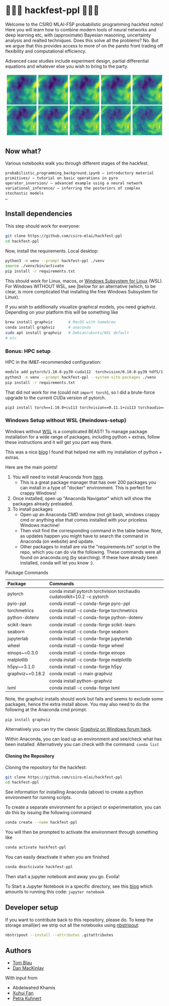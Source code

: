 # 🎰🎰🎰 hackfest-ppl 🎰🎰🎰

Welcome to the CSIRO MLAI-FSP probabilistic programming hackfest notes!
Here you will learn how to combine modern tools of neural networks and deep learning etc, with (approximate) Bayesian reasoning, uncertainty analysis and realted techniques.
Does this solve all the problems? No.
But we argue that this provides access to more of on the pareto front trading off flexibility and computational efficiency.

Advanced case studies include experiment design, partial differential equations and whatever else you wish to bring to the party.

![](operator_inversion/fno_forward_predict_sheet.jpg)


## Now what?

Various notebooks walk you through different stages of the hackfest.

```text
probabilistic_programming_background.ipynb — introductory material
primitives/ — tutorial on basic operations in pyro
operator_inversion/ — advanced example using a neural network
variational_inference/ — inferring the posteriors of complex stochastic models
…
```

## Install dependencies

This step should work for everyone:

```bash
git clone https://github.com/csiro-mlai/hackfest-ppl
cd hackfest-ppl
```

Now, install the requirements.
Local desktop:

```bash
python3 -m venv --prompt hackfest-ppl ./venv
source ./venv/bin/activate
pip install -r requirements.txt
```

This should work for Linux, macos, or [Windows Subsystem for Linux](https://danmackinlay.name/notebook/wsl.html) (WSL). 
For Windows WITHOUT WSL, see [below for an alternative (which, to be clear, is more complicated that installing the free Windows Subsystem for Linux).

If you wish to additionally visualize graphical models, you need graphviz.
Depending on your platform this will be something like

```bash
brew install graphviz       # MacOS with homebrew
conda install graphviz      # anaconda
sudo apt install graphviz   # Debian/ubuntu/WSL default
# etc
```


### Bonus: HPC setup

HPC in the IM&T-recommended configuration:

```bash
module add pytorch/1.10.0-py39-cuda112  torchvision/0.10.0-py39 hdf5/1.12.0-mpi graphviz
python3 -m venv --prompt hackfest-ppl --system-site-packages ./venv
pip install -r requirements.txt
```

That did not work for me (could not `import torch`), so I did a brute-force upgrade to the current CUDa version of pytorch.

```bash
pip3 install torch==1.10.0+cu113 torchvision==0.11.1+cu113 torchaudio==0.10.0+cu113 -f https://download.pytorch.org/whl/cu113/torch_stable.html
```


### Windows Setup without WSL {#windows-setup}

Windows without [WSL](https://danmackinlay.name/notebook/wsl.html) is a complicated BEAST!
To manage package installation for a wide range of packages, including python + extras, follow these instructions and it will get you part way there.

This was a nice [blog](https://medium.com/@bryant.kou/how-to-install-pytorch-on-windows-step-by-step-cc4d004adb2a) I found that helped me with my installation of python + extras.


Here are the main points!

1. You will need to install Anaconda from [here](https://www.anaconda.com/products/individual#windows).
	 - This is a great package manager that has over 200 packages you can install in a type of "docker" environment.  This is perfect for crappy Windows!
2. Once installed, open up "Anaconda Navigator" which will show the packages already preloaded.
3. To install packages
	 - Open up an Anaconda CMD window (not git bash, windows crappy cmd or anything else that comes installed with your priceless Windows machine!
	 - Then visit find the corresponding command in the table below. Note, as updates happen you might have to search the command in Anaconda (on website) and update.
	 - Other packages to install are via the "requirements.txt" script in the repo, which you can do via the following.  These commands were all found on anaconda.org (by searching). If these have already been installed, conda will let you know :).
	
	

Package	Commands

|Package    | Commands                                                                  |
| :----------- | :---------------------------------------------------------------------------|
|pytorch	  |  conda install pytorch torchvision torchaudio cudatoolkit=10.2 -c pytorch |
|pyro-ppl	  |  conda install -c conda-forge pyro-ppl |
|torchmetrics	| conda install -c conda-forge torchmetrics |
|python-dotenv |	conda install -c conda-forge python-dotenv |
|scikit-learn	| conda install -c conda-forge scikit-learn |
|seaborn	| conda install -c conda-forge seaborn |
|jupyterlab	| conda install -c conda-forge jupyterlab |
|wheel	| conda install -c conda-forge wheel |
|einops~=0.3.0	| conda install -c conda-forge einops |
|matplotlib	| conda install -c conda-forge matplotlib |
|h5py~=3.1.0	| conda install -c conda-forge h5py |
|graphviz~=0.18.2	| conda install -c main graphviz |
|                  | conda install python-graphviz |
|lxml | conda install -c conda-forge lxml |

Note, the graphviz installs should work but fails and seems to exclude some packages, hence the extra
install above.  You may also need to do the following at the Anaconda cmd prompt.

`pip install graphviz`

Alternatively you can try the classic [Graphviz on Windows forum hack](https://forum.graphviz.org/t/new-simplified-installation-procedure-on-windows/224).


Within Anaconda, you can load up an environment and see/check what has been installed. Alternatively you
can check with the command: `conda list`

#### Cloning the Repository

Cloning the repository for the hackfest:
```bash
git clone https://github.com/csiro-mlai/hackfest-ppl
cd hackfest-ppl
```

See information for installing Anaconda (above) to create a python environment for running scripts.

To create a separate environment for a project or experimentation, you can do this by issuing the following command
```bash
conda create --name hackfest-ppl
```		
You will then be prompted to activate the environment through something like
```bash
conda activate hackfest-ppl
```

You can easily deactivate it when you are finished
```bash
conda deactcivate hackfest-ppl
```


Then start a jupyter notebook and away you go. Evoila!

To Start a Jupyter Notebook in a specific directory, see this [blog](https://www.dev2qa.com/how-to-start-jupyter-notebook-in-anaconda-python-virtual-environment/) which
amounts to running this code: `jupyter notebook`


## Developer setup

If you want to contribute back to this repository, please do.
To keep the storage small(er) we strip out all the notebooks using [nbstripout](https://github.com/kynan/nbstripout):

```bash
nbstripout --install --attributes .gitattributes
```

## Authors

- [Tom Blau](https://github.com/singulaire)
- [Dan MacKinlay](https://danmackinlay.name)

With input from

- Abdelwahed Khamis
- [Xuhui Fan](https://xuhuifan.github.io/)
- [Petra Kuhnert](https://people.csiro.au/K/P/Petra-Kuhnert)
